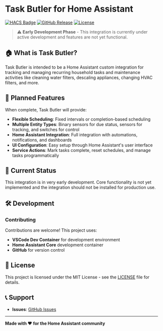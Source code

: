 # Task Butler for Home Assistant

[![HACS Badge](https://img.shields.io/badge/HACS-Custom-41BDF5.svg?style=for-the-badge)](https://github.com/hacs/integration)
[![GitHub Release](https://img.shields.io/github/v/release/el-mojito/task_butler?style=for-the-badge)](https://github.com/el-mojito/task_butler/releases)
[![License](https://img.shields.io/github/license/el-mojito/task_butler?style=for-the-badge)](LICENSE)

> ⚠️ **Early Development Phase** - This integration is currently under active development and features are not yet functional.

## 🏠 What is Task Butler?

Task Butler is intended to be a Home Assistant custom integration for tracking and managing recurring household tasks and maintenance activities like cleaning water filters, descaling appliances, changing HVAC filters, and more.

## 🎯 Planned Features

When complete, Task Butler will provide:

- **Flexible Scheduling**: Fixed intervals or completion-based scheduling
- **Multiple Entity Types**: Binary sensors for due status, sensors for tracking, and switches for control
- **Home Assistant Integration**: Full integration with automations, notifications, and dashboards
- **UI Configuration**: Easy setup through Home Assistant's user interface
- **Service Actions**: Mark tasks complete, reset schedules, and manage tasks programmatically

## 🚧 Current Status

This integration is in very early development. Core functionality is not yet implemented and the integration should not be installed for production use.

## 🛠️ Development

### Contributing

Contributions are welcome! This project uses:
- **VSCode Dev Container** for development environment
- **Home Assistant Core** development container
- **GitHub** for version control

## 📝 License

This project is licensed under the MIT License - see the [LICENSE](LICENSE) file for details.

## 📞 Support

- **Issues**: [GitHub Issues](https://github.com/el-mojito/task_butler/issues)

---

**Made with ❤️ for the Home Assistant community**
